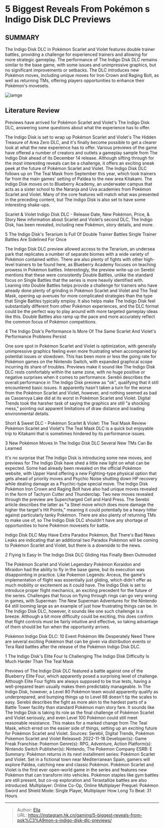 # 5 Biggest Reveals From Pokémon s Indigo Disk DLC Previews


## SUMMARY 


 The Indigo Disk DLC in Pokémon Scarlet and Violet features double trainer battles, providing a challenge for experienced trainers and allowing for more strategic gameplay. 
 The performance of The Indigo Disk DLC remains similar to the base game, with some issues and unimpressive graphics, but no significant improvements or setbacks. 
 The DLC introduces new Pokémon moves, including unique moves for Iron Crown and Raging Bolt, as well as returning TMs, offering players opportunities to enhance their Pokémon&#39;s movesets. 

![iamge](https://static1.srcdn.com/wordpress/wp-content/uploads/2023/11/indigo-disk-dlc.jpg)

## Literature Review

Previews have arrived for Pokémon Scarlet and Violet&#39;s The Indigo Disk DLC, answering some questions about what the experience has to offer.




The Indigo Disk is set to wrap up Pokémon Scarlet and Violet&#39;s The Hidden Treasure of Area Zero DLC, and it&#39;s finally become possible to get a clearer look at what the new experience has to offer. Various previews of the game have offered a number of creators and outlets a gameplay sample from The Indigo Disk ahead of its December 14 release. Although sifting through for the most interesting reveals can be a challenge, it offers an exciting sneak peek at the future of Pokémon Scarlet and Violet.
The Indigo Disk DLC follows up on The Teal Mask from September this year, which took trainers far from the main games&#39; setting of Paldea to the new area Kitakami. The Indigo Disk moves on to Blueberry Academy, an underwater campus that acts as a sister school to the Naranja and Uva academies from Pokémon Scarlet and Violet. Many of the core features will match what was presented in the preceding content, but The Indigo Disk is also set to have some interesting shake-ups.
            
 
 Scarlet &amp; Violet Indigo Disk DLC - Release Date, New Pokémon, Price, &amp; Story 
New information about Scarlet and Violet’s second DLC, The Indigo Disk, has been revealed, including new Pokémon, story details, and more.












 








 5  The Indigo Disk&#39;s Terarium Is Full Of Double Trainer Battles 
Single Trainer Battles Are Sidelined For Once


 







The Indigo Disk DLC preview allowed access to the Terarium, an undersea park that replicates a number of separate biomes with a wide variety of Pokémon contained within. There are also plenty of fights with other high-level trainers to be found here, as Blueberry Academy focuses on teaching prowess in Pokémon battles. Interestingly, the preview write-up on Serebii mentions that these were consistently Double Battles, unlike the standard focus on Single Battles that the series is more heavily identified with.
Leaning into Double Battles helps provide a challenge for trainers who have already done plenty of grinding in Pokémon Scarlet and Violet and The Teal Mask, opening up avenues for more complicated strategies than the type that Single Battles typically employ. It also helps make The Indigo Disk feel substantially different from other Pokémon experiences, and the DLC format could be the perfect way to play around with more targeted gameplay ideas like this. Double Battles also ramp up the pace and more accurately reflect the common focus of Pokémon competitions.





 4  The Indigo Disk&#39;s Performance Is More Of The Same 
Scarlet And Violet&#39;s Performance Problems Persist
        

One sore spot in Pokémon Scarlet and Violet is optimization, with generally unimpressive graphics feeling even more frustrating when accompanied by potential issues or slowdown. This has been more or less the going rate for Pokémon games on the Nintendo Switch, with expanded graphical scope incurring its share of troubles. Previews make it sound like The Indigo Disk DLC rests comfortably within the same zone, with no huge positive or negative surprises when it comes to performance.
Serebii describes the overall performance in The Indigo Disk preview as &#34;ok&#34;, qualifying that it still encountered basic issues. It apparently hasn&#39;t taken a turn for the worse from the Pokémon Scarlet and Violet, however, and nothing seemed as bad as Casseroya Lake did at its worst in Pokémon Scarlet and Violet. Digital Trends took the harsher task of saying the graphics are still &#34;a shocking mess,&#34; pointing out apparent limitations of draw distance and loading environmental details.
            
 
 Short &amp; Sweet DLC - Pokémon Scarlet &amp; Violet: The Teal Mask Review 
Pokémon Scarlet and Violet&#39;s The Teal Mask DLC is a quick but enjoyable trip to Kitakami that is sometimes hindered by its performance issues.








 3  New Pokémon Moves In The Indigo Disk DLC 
Several New TMs Can Be Learned


 







It&#39;s no surprise that The Indigo Disk is introducing some new moves, and previews for The Indigo Disk have shed a little new light on what can be expected. Some had already been revealed on the official Pokémon website, with Upper Hand offering a new Fighting-type physical option that gets ahead of priority moves and Psychic Noise shutting down HP recovery while dealing damage as a Psychic-type special move. The Indigo Disk Pokémon Iron Crown and Raging Bolt have also had unique moves revealed in the form of Tachyon Cutter and Thunderclap.
Two new moves revealed through the preview are Supercharged Cell and Hard Press. The Serebii article describes the latter as &#34;a Steel move which does more damage the higher the target&#39;s Hit Points,&#34; meaning it could potentially be a heavy hitter against particularly tanky Pokémon. There are also plenty of returning TMs to make use of, so The Indigo Disk DLC shouldn&#39;t have any shortage of opportunities to hone Pokémon movesets for battle.
            
 
 Indigo Disk DLC May Have Extra Paradox Pokémon, But There&#39;s Bad News 
Leaks are indicating that an additional two Paradox Pokémon will be coming to Pokémon Scarlet and Violet, but there is a downside to the news.








 2  Flying Is Easy In The Indigo Disk DLC 
Gliding Has Finally Been Outmoded
        

The Pokémon Scarlet and Violet Legendary Pokémon Koraidon and Miraidon had the ability to fly in the base game, but its execution was disappointing in practice. Like Pokemon Legends: Arceus, the game&#39;s implementation of flight was essentially just gliding, which didn&#39;t offer as much mobility or excitement as it could have. The Indigo Disk is set to introduce proper flight mechanics, an exciting precedent for the future of the series.
Challenges that focus on flying through rings can go very wrong in games, with Superman: The New Superman Adventures for the Nintendo 64 still looming large as an example of just how frustrating things can be. In The Indigo Disk DLC, however, it sounds like one such challenge is a breeze. Although a bit more difficulty could be exciting, this does confirm that flight controls must be fairly intuitive and effective, so taking advantage of them should be fun when the opportunity arrives.
            
 
 Pokémon Indigo Disk DLC: 10 Event Pokémon We Desperately Need 
There are several exciting Pokémon that can be given via distribution events or Tera Raid battles after the release of the Pokémon Indigo Disk DLC.








 1  The Indigo Disk&#39;s Elite Four Is Challenging 
The Indigo Disk Difficulty Is Much Harder Than The Teal Mask
        

Previews of The Indigo Disk DLC featured a battle against one of the Blueberry Elite Four, which apparently posed a surprising level of challenge. Although Elite Four fights are always supposed to be true tests, having a well-prepared team usually makes them predictably manageable. In The Indigo Disk, however, a Level 80 Pokémon team would apparently qualify as underprepared, and bumping things up to Level 88 doesn&#39;t tip the scales to easy.
Serebii describes the fight as more akin to the hardest parts of a Battle Tower facility than standard Pokémon main story fare. It sounds like The Indigo Disk is taking its role as the final challenge of Pokémon Scarlet and Violet seriously, and even Level 100 Pokémon could still meet reasonable resistance. This makes for a marked change from The Teal Mask, which erred on the easier side of things, setting up an exciting future for Pokémon Scarlet and Violet.
Sources: Serebii, Digital Trends, Pokémon
               Pokemon Scarlet and Violet   Released:   2022-11-18    Developer(s):   Game Freak    Franchise:   Pokemon    Genre(s):   RPG, Adventure, Action    Platform(s):   Nintendo Switch    Publisher(s):   Nintendo, The Pokemon Company    ESRB:   E    Summary:   Pokémon returns in its next installment series: Pokémon Scarlet and Violet. Set in a fictional town near Mediterranean Spain, gamers will explore Paldea, catching new and classic Pokémon. Pokémon Scarlet and Violet is the first ever open-world game in the series and features new Pokémon that can transform into vehicles. Pokémon staples like gym battles are still present, but co-op exploration and Terastallize battles are also introduced.    Multiplayer:   Online Co-Op, Online Multiplayer    Prequel:   Pokémon Sword and Shield    Mode:   Single Player, Multiplayer    How Long To Beat:   31 Hours      

---

> Author: [Ella](https://instagram.hk.cn/)  
> URL: https://instagram.hk.cn/gaming/5-biggest-reveals-from-pok%C3%A9mon-s-indigo-disk-dlc-previews/  


